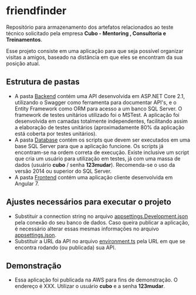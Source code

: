 # friendfinder
Repositório para armazenamento dos artefatos relacionados ao teste técnico solicitado pela empresa **Cubo - Mentoring , Consultoria e Treinamentos**.

Esse projeto consiste em uma aplicação para que seja possível organizar visitas a amigos, baseado na distância em que eles se encontram da sua posição atual.

## Estrutura de pastas
- A pasta [Backend](./Backend) contém uma API desenvolvida em ASP.NET Core 2.1, utilizando o Swagger como ferramenta para documentar API's, e o Entity Framework como ORM para acesso a um banco SQL Server. O framework de testes unitários utilizado foi o MSTest. A aplicação foi desenvolvida em camadas totalmente independentes, facilitando assim a elaboração de testes unitários (aproximadamente 80% da aplicação está coberta por testes unitários).
- A pasta [Database](./Database) contém os scripts que devem ser executados em uma base SQL Server para que a aplicação funcione. Os scripts já encontram-se na ordem correta de execução. Existe inclusive um script que cria um usuário para utilização em testes, já com uma massa de dados (usuário **cubo** / senha **123mudar**). Recomenda-se o uso da versão 2014 ou superior do SQL Server.
- A pasta [Frontend](./Frontend) contém uma aplicação cliente desenvolvida em Angular 7.

## Ajustes necessários para executar o projeto
- Substituir a connection string no arquivo [appsettings.Development.json](./Backend/Yagohf.Cubo.FriendFinder.Api/appsettings.Development.json) pela conexão do seu banco de dados. Caso queira publicar a aplicação, é necessário alterar essas mesmas informações no arquivo [appsettings.json](./Backend/Yagohf.Cubo.FriendFinder.Api/appsettings.json).
- Substituir a URL da API no arquivo [environment.ts](./Frontend/friendfinder/src/environments/environment.ts) pela URL em que se encontra rodando (ou publicada) sua API.

## Demonstração
- Essa aplicação foi publicada na AWS para fins de demonstração. O endereço é XXX. Utilizar o usuário **cubo** e a senha **123mudar**.
